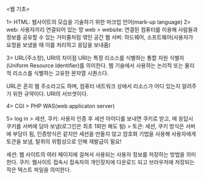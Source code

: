 <웹 기초>

1> HTML: 웹사이트의 모습을 기술하기 위한 마크업 언어(mark-up language)
2> web: 사용자끼리 연결되어 있는 망
   web > website: 연결된 컴퓨터를 이용해 사람들과 정보를 공유할 수 있는 거미줄처럼 엮인 공간
     웹 서버: 하드웨어, 소프트웨어(사용자가 요청을 보냈을 때 이를 처리하고 응답을 보내줌)

3> URL(주소창), URI의 차이점
URI는 특정 리소스를 식별하는 통합 자원 식별자(Uniform Resource Identifier)를 의미한다. 웹 기술에서 사용하는 논리적 또는 물리적 리소스를 식별하는 고유한 문자열 시퀀스다.

URL은 흔히 웹 주소라고도 하며, 컴퓨터 네트워크 상에서 리소스가 어디 있는지 알려주기 위한 규약이다. URI의 서브셋이다.

4>
CGI > PHP
WAS(web applicaton server)

5> log in > 세션, 쿠키: 사용자 인증 후 세션 아이디를 보내면 쿠키로 받고, 매 응답시 쿠키를 서버에 담아 보냄(로그인은 최초 1회만 해도 됨)
          > 토큰: 세션, 쿠키 방식은 서버에 부담이 됨, 인증방식은 같지만 세션을 만들지 않고 암호화 기법을 사용해 사용자에게 토큰을 보냄, 탈취의 위험성으로 인해 재발급이 필요!

세션: 웹 사이트의 여러 페이지에 걸쳐서 사용되는 사용자 정보를 저장하는 방법을 의미한다.
쿠키: 웹사이트 접속시 접속자의 개인장치에 다운로드 되고 브라우저에 저장되는 작은 텍스트 파일을 의미한다.



 
